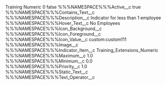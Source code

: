 <?xml version="1.0" encoding="UTF-8"?>
<CustomMetadata xmlns="http://soap.sforce.com/2006/04/metadata" xmlns:xsi="http://www.w3.org/2001/XMLSchema-instance" xmlns:xsd="http://www.w3.org/2001/XMLSchema">
    <label>Training Numeric 0</label>
    <protected>false</protected>
    <values>
        <field>%%%NAMESPACE%%%Active__c</field>
        <value xsi:type="xsd:boolean">true</value>
    </values>
    <values>
        <field>%%%NAMESPACE%%%Contains_Text__c</field>
        <value xsi:nil="true"/>
    </values>
    <values>
        <field>%%%NAMESPACE%%%Description__c</field>
        <value xsi:type="xsd:string"> Indicator for less than 1 employee</value>
    </values>
    <values>
        <field>%%%NAMESPACE%%%Hover_Text__c</field>
        <value xsi:type="xsd:string">No Employees</value>
    </values>
    <values>
        <field>%%%NAMESPACE%%%Icon_Background__c</field>
        <value xsi:nil="true"/>
    </values>
    <values>
        <field>%%%NAMESPACE%%%Icon_Foreground__c</field>
        <value xsi:nil="true"/>
    </values>
    <values>
        <field>%%%NAMESPACE%%%Icon_Value__c</field>
        <value xsi:type="xsd:string">custom:custom111</value>
    </values>
    <values>
        <field>%%%NAMESPACE%%%Image__c</field>
        <value xsi:nil="true"/>
    </values>
    <values>
        <field>%%%NAMESPACE%%%Indicator_Item__c</field>
        <value xsi:type="xsd:string">Training_Extensions_Numeric</value>
    </values>
    <values>
        <field>%%%NAMESPACE%%%Maximum__c</field>
        <value xsi:type="xsd:double">1.0</value>
    </values>
    <values>
        <field>%%%NAMESPACE%%%Minimum__c</field>
        <value xsi:type="xsd:double">0.0</value>
    </values>
    <values>
        <field>%%%NAMESPACE%%%Priority__c</field>
        <value xsi:type="xsd:double">1.0</value>
    </values>
    <values>
        <field>%%%NAMESPACE%%%Static_Text__c</field>
        <value xsi:nil="true"/>
    </values>
    <values>
        <field>%%%NAMESPACE%%%Text_Operator__c</field>
        <value xsi:nil="true"/>
    </values>
</CustomMetadata>
